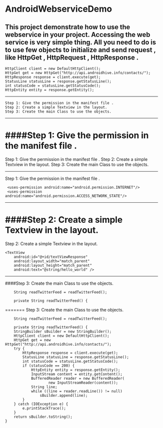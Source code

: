 AndroidWebserviceDemo
=====================
This project demonstrate how to use the webservice in your project.
Accessing the web service is very simple thing.
All you need to do is to use few objects to initialize and send request , like HttpGet , HttpRequest , HttpResponse .
----------------------------------------------------------------------------------------------------------------------------

	HttpClient client = new DefaultHttpClient();
	HttpGet get = new HttpGet("http://api.androidhive.info/contacts/");
	HttpResponse response = client.execute(get);
	StatusLine statusLine = response.getStatusLine();
	int statusCode = statusLine.getStatusCode();
	HttpEntity entity = response.getEntity();

----------------------------------------------------------------------------------------------------------------------------

	Step 1: Give the permission in the manifest file .
	Step 2: Create a simple Textview in the layout.
	Step 3: Create the main Class to use the objects.

____________________________________________________________________________________________________________________________________________________________
####Step 1: Give the permission in the manifest file .
=======
Step 1: Give the permission in the manifest file .
Step 2: Create a simple Textview in the layout.
Step 3: Create the main Class to use the objects.

____________________________________________________________________________________________________________________________________________________________
Step 1: Give the permission in the manifest file .

     <uses-permission android:name="android.permission.INTERNET"/>
     <uses-permission android:name="android.permission.ACCESS_NETWORK_STATE"/>
____________________________________________________________________________________________________________________________________________________________

####Step 2: Create a simple Textview in the layout.
=======
Step 2: Create a simple Textview in the layout.

    <TextView
        android:id="@+id/textViewResponse"
        android:layout_width="match_parent"
        android:layout_height="match_parent"
        android:text="@string/hello_world" />
____________________________________________________________________________________________________________________________________________________________

####Step 3: Create the main Class to use the objects.

		String readTwitterFeed = readTwitterFeed();
	
		private String readTwitterFeed() {
=======
Step 3: Create the main Class to use the objects.

		String readTwitterFeed = readTwitterFeed();
	
		private String readTwitterFeed() {
		StringBuilder sBuilder = new StringBuilder();
		HttpClient client = new DefaultHttpClient();
		HttpGet get = new HttpGet("http://api.androidhive.info/contacts/");
		try {
			HttpResponse response = client.execute(get);
			StatusLine statusLine = response.getStatusLine();
			int statusCode = statusLine.getStatusCode();
			if (statusCode == 200) {
				HttpEntity entity = response.getEntity();
				InputStream content = entity.getContent();
				BufferedReader reader = new BufferedReader(
						new InputStreamReader(content));
				String line;
				while ((line = reader.readLine()) != null)
					sBuilder.append(line);
			}
		} catch (IOException e) {
			e.printStackTrace();
		}
		return sBuilder.toString();
	}
